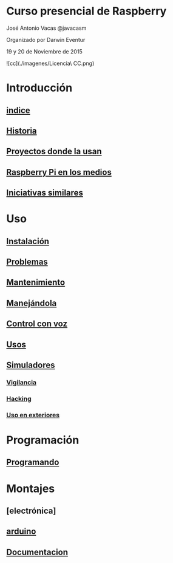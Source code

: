 # Curso presencial de Raspberry

José Antonio Vacas @javacasm

Organizado por Darwin Eventur

19 y 20 de Noviembre de 2015

![cc](./imagenes/Licencia\ CC.png)

# Introducción

## [indice](./indice.md)

## [Historia](./historia.md)

## [Proyectos donde la usan](./proyectos.md)

## [Raspberry Pi en los medios](./raspiMedios.md)

## [Iniciativas similares](./iniciativasSimilares.md)

# Uso

## [Instalación](./instalacion.md)

## [Problemas](./problemas.md)

## [Mantenimiento](./mantenimiento.md)

## [Manejándola](./manejando.md)

## [Control con voz](./controlVoz.md)

## [Usos](./usos.md)

## [Simuladores](./simuladores.md)

### [Vigilancia](./vigilancia.md)

### [Hacking](./hacking.md)

### [Uso en exteriores](./Exteriores.md)

# Programación

## [Programando](./programando.md)

# Montajes

## [electrónica]

## [arduino](./arduino.md)

## [Documentacion](./documentacion.md)